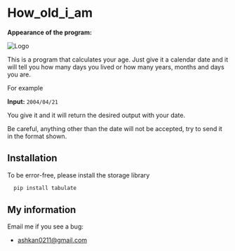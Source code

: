 
# How_old_i_am
**Appearance of the program:**

![Logo](https://github.com/ashkan0201/How_old_i_am/blob/main/img/for_program.png?raw=true)

This is a program that calculates your age.
Just give it a calendar date and it will tell you how many days you lived or how many years, months and days you are.

For example

**Input:** `2004/04/21`

You give it and it will return the desired output with your date.

Be careful, anything other than the date will not be accepted, try to send it in the format shown.

## Installation

To be error-free, please install the storage library

```bash
  pip install tabulate
```

## My information

Email me if you see a bug:

- ashkan0211@gmail.com
